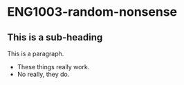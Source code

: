 # ENG1003-random-nonsense


## This is a sub-heading

This is a paragraph.

* These things really work.
* No really, they do.
